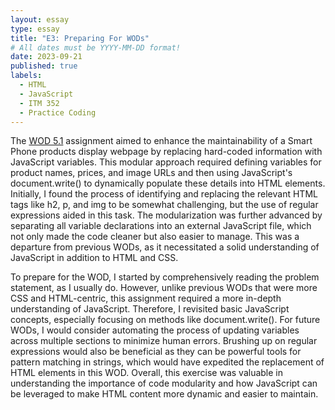 ```yaml
---
layout: essay
type: essay
title: "E3: Preparing For WODs"
# All dates must be YYYY-MM-DD format!
date: 2023-09-21
published: true
labels:
  - HTML
  - JavaScript
  - ITM 352
  - Practice Coding
---
```


The <a href="https://dport96.github.io/ITM352/morea/050.variables_data_types/experience-SmartPhoneProducts1_variables.html">WOD 5.1</a> assignment aimed to enhance the maintainability of a Smart Phone products display webpage by replacing hard-coded information with JavaScript variables. This modular approach required defining variables for product names, prices, and image URLs and then using JavaScript's document.write() to dynamically populate these details into HTML elements. Initially, I found the process of identifying and replacing the relevant HTML tags like h2, p, and img to be somewhat challenging, but the use of regular expressions aided in this task. The modularization was further advanced by separating all variable declarations into an external JavaScript file, which not only made the code cleaner but also easier to manage. This was a departure from previous WODs, as it necessitated a solid understanding of JavaScript in addition to HTML and CSS.

To prepare for the WOD, I started by comprehensively reading the problem statement, as I usually do. However, unlike previous WODs that were more CSS and HTML-centric, this assignment required a more in-depth understanding of JavaScript. Therefore, I revisited basic JavaScript concepts, especially focusing on methods like document.write(). For future WODs, I would consider automating the process of updating variables across multiple sections to minimize human errors. Brushing up on regular expressions would also be beneficial as they can be powerful tools for pattern matching in strings, which would have expedited the replacement of HTML elements in this WOD. Overall, this exercise was valuable in understanding the importance of code modularity and how JavaScript can be leveraged to make HTML content more dynamic and easier to maintain.




